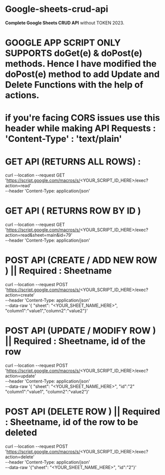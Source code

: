 # Google-sheets-crud-api
**Complete Google Sheets CRUD API** without TOKEN 2023.

# GOOGLE APP SCRIPT ONLY SUPPORTS doGet(e) & doPost(e) methods. Hence I have modified the doPost(e) method to add Update and Delete Functions with the help of actions.
# if you're facing CORS issues use this header while making API Requests : 'Content-Type' : 'text/plain' 

  # GET API (RETURNS ALL ROWS) : 
curl --location --request GET 'https://script.google.com/macros/s/<YOUR_SCRIPT_ID_HERE>/exec?action=read' \
--header 'Content-Type: application/json'

  # GET API ( RETURNS ROW BY ID )
curl --location --request GET 'https://script.google.com/macros/s/<YOUR_SCRIPT_ID_HERE>/exec?action=read&sheet=main&id=79' \
--header 'Content-Type: application/json'

  # POST API (CREATE / ADD NEW ROW ) || Required : Sheetname

curl --location --request POST 'https://script.google.com/macros/s/<YOUR_SCRIPT_ID_HERE>/exec?action=create' \
--header 'Content-Type: application/json' \
--data-raw '{
	"sheet": "<YOUR_SHEET_NAME_HERE>", "column1":"value1","column2":"value2"}'
<!--   add as many columns as you want || Data will only be filled if your sheet has the columns that are mentioned -->
	
  
  # POST API (UPDATE / MODIFY ROW ) || Required : Sheetname, id of the row

curl --location --request POST 'https://script.google.com/macros/s/<YOUR_SCRIPT_ID_HERE>/exec?action=update' \
--header 'Content-Type: application/json' \
--data-raw '{
	"sheet": "<YOUR_SHEET_NAME_HERE>", "id":"2" "column1":"value1", "column2":"value2"}'
  
   # POST API (DELETE ROW ) || Required : Sheetname, id of the row to be deleted

curl --location --request POST 'https://script.google.com/macros/s/<YOUR_SCRIPT_ID_HERE>/exec?action=delete' \
--header 'Content-Type: application/json' \
--data-raw '{"sheet": "<YOUR_SHEET_NAME_HERE>", "id":"2"}'
  
  
  
  
  
